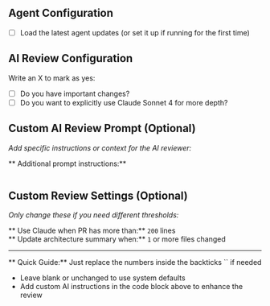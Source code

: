 ## Agent Configuration
- [ ] Load the latest agent updates (or set it up if running for the first time)

## AI Review Configuration
Write an X to mark as yes:
- [ ] Do you have important changes?
- [ ] Do you want to explicitly use Claude Sonnet 4 for more depth?

## Custom AI Review Prompt (Optional)
*Add specific instructions or context for the AI reviewer:*

** Additional prompt instructions:**
```

```

## Custom Review Settings (Optional)
*Only change these if you need different thresholds:*

** Use Claude when PR has more than:** `200` lines  
** Update architecture summary when:** `1` or more files changed

---
** Quick Guide:** Just replace the numbers inside the backticks `` if needed
- Leave blank or unchanged to use system defaults
- Add custom AI instructions in the code block above to enhance the review

